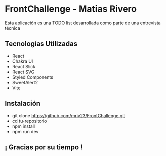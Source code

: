 # FrontChallenge - Matias Rivero


Esta aplicación es una TODO list desarrollada como parte de una entrevista técnica
## Tecnologías Utilizadas

- React
- Chakra UI
- React Slick
- React SVG
- Styled Components
- SweetAlert2
- Vite


## Instalación



- git clone https://github.com/mriv23/FrontChallenge.git
- cd tu-repositorio
- npm install
- npm run dev

## ¡ Gracias por su tiempo !
